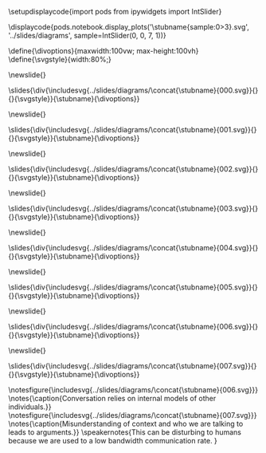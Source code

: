

\setupdisplaycode{import pods
from ipywidgets import IntSlider}


\displaycode{pods.notebook.display_plots('\stubname{sample:0>3}.svg', 
                            '../slides/diagrams',  sample=IntSlider(0, 0, 7, 1))}

\define{\divoptions}{maxwidth:100vw; max-height:100vh}
\define{\svgstyle}{width:80%;}

\newslide{}

\slides{\div{\includesvg{../slides/diagrams/\concat{\stubname}{000.svg}}{}{}{\svgstyle}}{\stubname}{\divoptions}}

\newslide{}

\slides{\div{\includesvg{../slides/diagrams/\concat{\stubname}{001.svg}}{}{}{\svgstyle}}{\stubname}{\divoptions}}

\newslide{}

\slides{\div{\includesvg{../slides/diagrams/\concat{\stubname}{002.svg}}{}{}{\svgstyle}}{\stubname}{\divoptions}}

\newslide{}

\slides{\div{\includesvg{../slides/diagrams/\concat{\stubname}{003.svg}}{}{}{\svgstyle}}{\stubname}{\divoptions}}

\newslide{}

\slides{\div{\includesvg{../slides/diagrams/\concat{\stubname}{004.svg}}{}{}{\svgstyle}}{\stubname}{\divoptions}}

\newslide{}

\slides{\div{\includesvg{../slides/diagrams/\concat{\stubname}{005.svg}}{}{}{\svgstyle}}{\stubname}{\divoptions}}

\newslide{}

\slides{\div{\includesvg{../slides/diagrams/\concat{\stubname}{006.svg}}{}{}{\svgstyle}}{\stubname}{\divoptions}}

\newslide{}

\slides{\div{\includesvg{../slides/diagrams/\concat{\stubname}{007.svg}}{}{}{\svgstyle}}{\stubname}{\divoptions}}


\notesfigure{\includesvg{../slides/diagrams/\concat{\stubname}{006.svg}}}
\notes{\caption{Conversation relies on internal models of other individuals.}}
\notesfigure{\includesvg{../slides/diagrams/\concat{\stubname}{007.svg}}}
\notes{\caption{Misunderstanding of context and who we are talking to leads to arguments.}}
\speakernotes{This can be disturbing to humans because we are used to a low bandwidth communication rate. }
